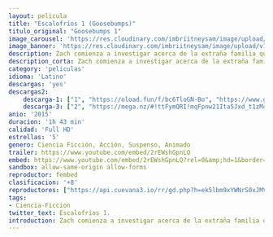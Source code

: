 ```yaml
---
layout: pelicula
title: "Escalofríos 1 (Goosebumps)"
titulo_original: "Goosebumps 1"
image_carousel: 'https://res.cloudinary.com/imbriitneysam/image/upload/v1544757230/escalofrios1-poster-min.jpg'
image_banner: 'https://res.cloudinary.com/imbriitneysam/image/upload/v1544757233/escalofrios1-banner-min.jpg'
description: Zach comienza a investigar acerca de la extraña familia que tiene al lado, y pronto descubre que Stine tiene un oscuro secreto, las criaturas de las historias que le hicieron famoso son reales, y Stine protege a sus lectores manteniéndolos encerrados en sus libros. Cuando todos los demonios de Stine son liberados involuntariamente de sus libros, la vida de Zach da un giro inesperado. En una alocada noche llena de aventuras Zach, Hannah, Champ y Stine tienen que hacer equipo y atrapar a todas las criaturas de la imaginación de Stine y devolverlos a los libros donde pertenecen, con el fin de salvar la ciudad.
description_corta: Zach comienza a investigar acerca de la extraña familia que tiene al lado, y pronto descubre que Stine tiene un oscuro secreto, las criaturas de las historias que le hicieron famoso son reales, y Stine protege a sus lectores manteniéndolos...
category: 'peliculas'
idioma: 'Latino'
descargas: 'yes'
descargas2:
    descarga-1: ["1", "https://oload.fun/f/bc6TloGN-Bo", "https://www.google.com/s2/favicons?domain=openload.co","OpenLoad","https://res.cloudinary.com/imbriitneysam/image/upload/v1541473684/mexico.png", "Latino", "Full HD"]
    descarga-3: ["2", "https://mega.nz/#!ttFymQRI!mqFpnw21Ita5Jxd_t1zM49ounqXqEc458v7jQUkZ194", "https://www.google.com/s2/favicons?domain=mega.nz","Mega","https://res.cloudinary.com/imbriitneysam/image/upload/v1541473684/mexico.png", "Latino", "Full HD"]
anio: '2015'
duracion: '1h 43 min'
calidad: 'Full HD'
estrellas: '5'
genero: Ciencia Ficción, Acción, Suspenso, Animado
trailer: https://www.youtube.com/embed/2rEWshGpnLQ
embed: https://www.youtube.com/embed/2rEWshGpnLQ?rel=0&amp;hd=1&border=0&wmode=opaque&enablejsapi=1&modestbranding=1&controls=1&showinfo=1
sandbox: allow-same-origin allow-forms
reproductor: fembed
clasificacion: '+8'
reproductores: ["https://api.cuevana3.io/rr/gd.php?h=ek5lbm9xYWNrS0xJMVp5b21KREk0dFBLbjVkaHhkRGdrOG1jbnBpUnhhS1Z5SHVWcWNyS3ZiS1lnbVYvbUsrcXI5Q29kSXVsdTdmZXhJU3FkWmV4M2NhU3FadVkyUT09"]
tags:
- Ciencia-Ficcion
twitter_text: Escalofríos 1.
introduction: Zach comienza a investigar acerca de la extraña familia que tiene al lado, y pronto descubre que Stine tiene un oscuro secreto, las criaturas de las historias que le hicieron famoso son reales, y Stine protege a sus lectores manteniéndolos...
---
```












